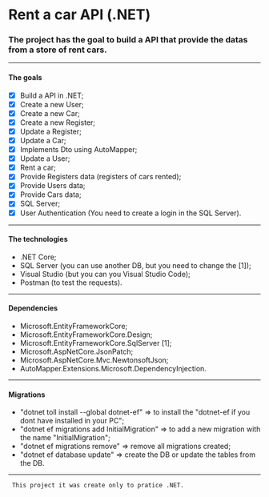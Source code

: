 ﻿# Rent a car API (.NET)
### The project has the goal to build a API that provide the datas from a store of rent cars.
---
#### The goals
- [x] Build a API in .NET;
- [x] Create a new User;
- [x] Create a new Car;
- [x] Create a new Register;
- [x] Update a Register;
- [x] Update a Car;
- [x] Implements Dto using AutoMapper;
- [x] Update a User;
- [x] Rent a car;
- [x] Provide Registers data (registers of cars rented);
- [x] Provide Users data;
- [x] Provide Cars data;
- [x] SQL Server; 
- [x] User Authentication (You need to create a login in the SQL Server).

---
#### The technologies
- .NET Core;
- SQL Server (you can use another DB, but you need to change the [1]);
- Visual Studio (but you can you Visual Studio Code);
- Postman (to test the requests).
---
#### Dependencies
- Microsoft.EntityFrameworkCore;
- Microsoft.EntityFrameworkCore.Design;
- Microsoft.EntityFrameworkCore.SqlServer [1];
- Microsoft.AspNetCore.JsonPatch;
- Microsoft.AspNetCore.Mvc.NewtonsoftJson;
- AutoMapper.Extensions.Microsoft.DependencyInjection.
---
#### Migrations
- "dotnet toll install --global dotnet-ef" => to install the "dotnet-ef if you dont have installed in your PC";
- "dotnet ef migrations add InitialMigration" => to add a new migration with the name "InitialMigration";
- "dotnet ef migrations remove" => remove all migrations created; 
- "dotnet ef database update" => create the DB or update the tables from the DB.
---
```diff
 This project it was create only to pratice .NET.
 ```
